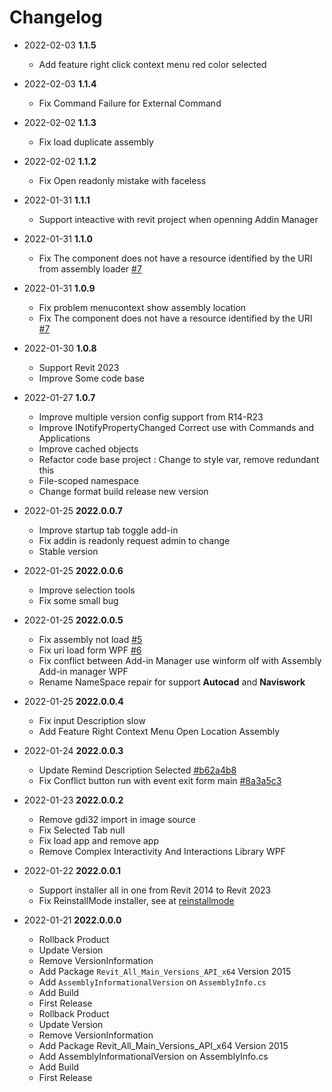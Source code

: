 # Changelog
- 2022-02-03 **1.1.5**
  - Add feature right click context menu red color selected

- 2022-02-03 **1.1.4**
  - Fix Command Failure for External Command 

- 2022-02-02 **1.1.3**
  - Fix load duplicate assembly

- 2022-02-02 **1.1.2**
  - Fix Open readonly mistake with faceless

- 2022-01-31 **1.1.1**
  - Support inteactive with revit project when openning Addin Manager

- 2022-01-31 **1.1.0**
  - Fix The component does not have a resource identified by the URI from assembly loader [#7](https://github.com/chuongmep/RevitAddInManager/issues/7)

- 2022-01-31 **1.0.9**
  - Fix problem menucontext show assembly location
  - Fix The component does not have a resource identified by the URI [#7](https://github.com/chuongmep/RevitAddInManager/issues/7)

- 2022-01-30 **1.0.8**
  - Support Revit 2023
  - Improve Some code base

- 2022-01-27 **1.0.7**
  - Improve multiple version config support from R14-R23
  - Improve INotifyPropertyChanged Correct use with Commands and Applications
  - Improve cached objects
  - Refactor code base project : Change to style var, remove redundant this
  - File-scoped namespace
  - Change format build release new version

- 2022-01-25 **2022.0.0.7**
  - Improve startup tab toggle add-in
  - Fix addin is readonly request admin to change
  - Stable version

- 2022-01-25 **2022.0.0.6** 
  - Improve selection tools
  - Fix some small bug

- 2022-01-25 **2022.0.0.5** 
  - Fix assembly not load [#5](https://github.com/chuongmep/RevitAddInManager/issues/5)
  - Fix uri load form WPF [#6](https://github.com/chuongmep/RevitAddInManager/issues/6)
  - Fix conflict between Add-in Manager use winform olf with Assembly Add-in manager WPF
  - Rename NameSpace repair for support **Autocad** and **Naviswork**

- 2022-01-25 **2022.0.0.4** 
  - Fix input Description slow
  - Add Feature Right Context Menu Open Location Assembly
  
- 2022-01-24 **2022.0.0.3** 
  - Update Remind Description Selected [#b62a4b8](https://github.com/chuongmep/RevitAddInManager/commit/04163a0ac977341a0d24df8dca99417325d2c0b6)
  - Fix Conflict button run with event exit form main [#8a3a5c3](https://github.com/chuongmep/RevitAddInManager/commit/8a3a5c330bdd20f81384c5d679d759d25c69c9bf)

- 2022-01-23 **2022.0.0.2** 
  - Remove gdi32 import in image source
  - Fix Selected Tab null
  - Fix load app and remove app
  - Remove Complex Interactivity And Interactions Library WPF

- 2022-01-22 **2022.0.0.1** 
  - Support installer all in one from Revit 2014 to Revit 2023
  - Fix ReinstallMode installer, see at [reinstallmode](https://docs.microsoft.com/en-us/windows/win32/msi/reinstallmode)

- 2022-01-21 **2022.0.0.0** 
  - Rollback Product
  - Update Version
  - Remove VersionInformation
  - Add Package `Revit_All_Main_Versions_API_x64` Version 2015
  - Add `AssemblyInformationalVersion` on `AssemblyInfo.cs`
  - Add Build
  - First Release
  - Rollback Product
  - Update Version
  - Remove VersionInformation
  - Add Package Revit_All_Main_Versions_API_x64 Version 2015
  - Add AssemblyInformationalVersion on AssemblyInfo.cs
  - Add Build
  - First Release

